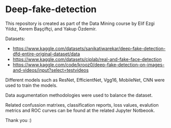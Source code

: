 # Deep-fake-detection

This repository is created as part of the Data Mining course by Elif Ezgi Yıldız, Kerem Başçiftçi, and Yakup Özdemir.

Datasets:
* https://www.kaggle.com/datasets/sanikatiwarekar/deep-fake-detection-dfd-entire-original-dataset/data
* https://www.kaggle.com/datasets/ciplab/real-and-fake-face-detection
* https://www.kaggle.com/code/krooz0/deep-fake-detection-on-images-and-videos/input?select=testvideos

Different models such as ResNet, EfficientNet, Vgg16, MobileNet, CNN were used to train the models.

Data augumentation methodologies were used to balance the dataset.

Related confussion matrixes, classification reports, loss values, evalution metrics and ROC curves can be found at the related Jupyter Notbeook.

Thank you :)
